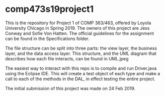 # comp473s19project1

This is the repository for Project 1 of COMP 363/463, offered by Loyola University Chicago in Spring 2019. The owners of this project are Jess Conway and Sofie Von Hatten. The official guidelines for the assignment can be found in the Specifications folder.

The file structure can be split into three parts: the view layer, the business layer, and the data access layer. This structure, and the UML diagram that describes how each file interacts, can be found in UML.jpeg

The easiest way to interact with this repo is to compile and run Driver.java using the Eclipse IDE. This will create a test object of each type and make a call to each of the methods in the DAL, in effect testing the entire project.

The initial submission of this project was made on 24 Feb 2019.